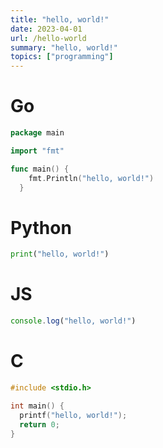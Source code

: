```yaml
---
title: "hello, world!"
date: 2023-04-01
url: /hello-world
summary: "hello, world!"
topics: ["programming"]
---
```


# Go

```go
package main

import "fmt"

func main() {
    fmt.Println("hello, world!")
  }
```

# Python

```py
print("hello, world!")
```

# JS
```js
console.log("hello, world!")
```

# C
```c
#include <stdio.h>

int main() {
  printf("hello, world!");
  return 0;
}
```
